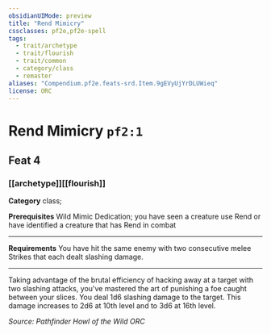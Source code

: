 ```yaml
---
obsidianUIMode: preview
title: "Rend Mimicry"
cssclasses: pf2e,pf2e-spell
tags:
  - trait/archetype
  - trait/flourish
  - trait/common
  - category/class
  - remaster
aliases: "Compendium.pf2e.feats-srd.Item.9gEVyUjYrDLUWieq"
license: ORC
---
```

# Rend Mimicry `pf2:1`
## Feat 4
### [[archetype]][[flourish]]

**Category** class; 



**Prerequisites** Wild Mimic Dedication; you have seen a creature use Rend or have identified a creature that has Rend in combat
* * *
**Requirements** You have hit the same enemy with two consecutive melee Strikes that each dealt slashing damage.

* * *

Taking advantage of the brutal efficiency of hacking away at a target with two slashing attacks, you've mastered the art of punishing a foe caught between your slices. You deal 1d6 slashing damage to the target. This damage increases to 2d6 at 10th level and to 3d6 at 16th level.

*Source: Pathfinder Howl of the Wild*
*ORC*